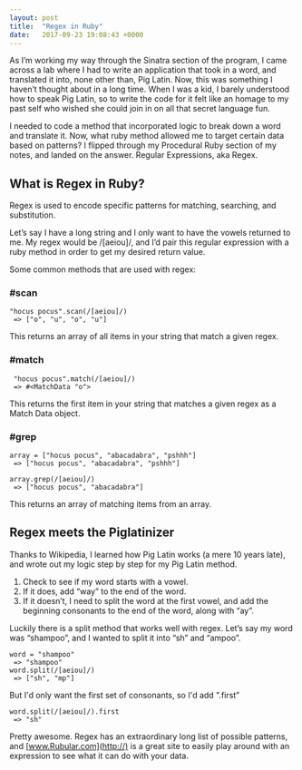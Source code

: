 ```yaml
---
layout: post
title:  "Regex in Ruby"
date:   2017-09-23 19:08:43 +0000
---
```



As I’m working my way through the Sinatra section of the program, I came across a lab where I had to write an application that took in a word, and translated it into, none other than, Pig Latin. Now, this was something I haven’t thought about in a long time. When I was a kid, I barely understood how to speak Pig Latin, so to write the code for it felt like an homage to my past self who wished she could join in on all that secret language fun.  

I needed to code a method that incorporated logic to break down a word and translate it. Now, what ruby method allowed me to target certain data based on patterns? I flipped through my Procedural Ruby section of my notes, and landed on the answer. Regular Expressions, aka Regex. 


## **What is Regex in Ruby?**

Regex is used to encode specific patterns for matching, searching, and substitution. 

Let’s say I have a long string and I only want to have the vowels returned to me. My regex would be /[aeiou]/, and I’d pair this regular expression with a ruby method in order to get my desired return value. 

Some common methods that are used with regex:

### #scan
```
"hocus pocus".scan(/[aeiou]/)
 => ["o", "u", "o", "u"] 
```

This returns an array of all items in your string that match a given regex. 

### #match

```
 "hocus pocus".match(/[aeiou]/)
 => #<MatchData "o"> 
```

This returns the first item in your string that matches a given regex as a Match Data object. 



### #grep

```
array = ["hocus pocus", "abacadabra", "pshhh"]
 => ["hocus pocus", "abacadabra", "pshhh"] 
 
array.grep(/[aeiou]/)
 => ["hocus pocus", "abacadabra"] 
```
 
 This returns an array of matching items from an array. 

 

## **Regex meets the Piglatinizer**

Thanks to Wikipedia, I learned how Pig Latin works (a mere 10 years late), and wrote out my logic step by step for my Pig Latin method. 

1. Check to see if my word starts with a vowel.
2. If it does, add “way” to the end of the word.
3. If it doesn’t, I need to split the word at the first vowel, and add the beginning consonants to the end of the word, along with “ay”.

Luckily there is a split method that works well with regex. Let’s say my word was “shampoo”, and I wanted to split it into “sh” and “ampoo”. 

```
word = "shampoo"
 => "shampoo" 
word.split(/[aeiou]/)
 => ["sh", "mp"] 
```

But I'd only want the first set of consonants, so I'd add  ".first”  

```
word.split(/[aeiou]/).first 
 => "sh" 
```

 
Pretty awesome. Regex has an extraordinary long list of possible patterns, and [www.Rubular.com](http://) is a great site to easily play around with an expression to see what it can do with your data. 


